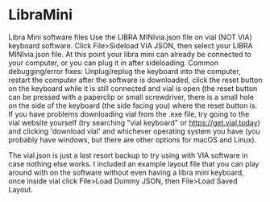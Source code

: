 # LibraMini
Libra Mini software files
Use the LIBRA MINIvia.json file on vial (NOT VIA) keyboard software.
Click File>Sideload VIA JSON, then select your LIBRA MINIvia.json file. At this point your libra mini can already be connected to your computer, or you can plug it in after sideloading.
Common debugging/error fixes: Unplug/replug the keyboard into the computer, restart the computer after the software is downloaded, click the reset button on the keyboard while it is still connected and vial is open (the reset button can be pressed with a paperclip or small screwdriver, there is a small hole on the side of the keyboard (the side facing you) where the reset button is. If you have problems downloading vial from the .exe file, try going to the vial website yourself (try searching "vial keyboard" or https://get.vial.today) and clicking 'download vial' and whichever operating system you have (you probably have windows, but there are other options for macOS and Linux).

The vial.json is just a last resort backup to try using with VIA software in case nothing else works.
I included an example layout file that you can play around with on the software without even having a libra mini keyboard, once inside vial click File>Load Dummy JSON, then File>Load Saved Layout.
